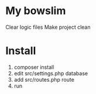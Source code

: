 # My bowslim
Clear logic files
Make project clean

# Install
1. composer install
2. edit src/settings.php database
3. add src/routes.php route
4. run
